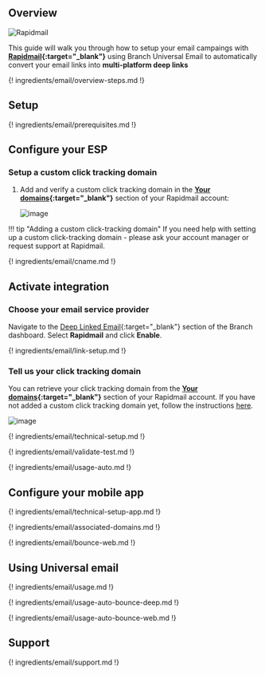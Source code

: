 ## Overview

![Rapidmail](/img/pages/email/rapidmail/rapidmail.png)

This guide will walk you through how to setup your email campaings with **[Rapidmail](https://www.rapidmail.com/){:target="\_blank"}** using Branch Universal Email to automatically convert your email links into **multi-platform deep links**

{! ingredients/email/overview-steps.md !}

## Setup

{! ingredients/email/prerequisites.md !}

## Configure your ESP

### Setup a custom click tracking domain

1. Add and verify a custom click tracking domain in the **[Your domains](https://my.rapidmail.com/userhost/list.html){:target="\_blank"}** section of your Rapidmail account:

    ![image](/img/pages/email/rapidmail/create-domain.png)

!!! tip "Adding a custom click-tracking domain"
    If you need help with setting up a custom click-tracking domain - please ask your account manager or request support at Rapidmail.

{! ingredients/email/cname.md !}

## Activate integration

### Choose your email service provider

Navigate to the [Deep Linked Email](https://dashboard.branch.io/email){:target="\_blank"} section of the Branch dashboard. Select **Rapidmail** and click **Enable**.

{! ingredients/email/link-setup.md !}

### Tell us your click tracking domain

You can retrieve your click tracking domain from the **[Your domains](https://my.rapidmail.com/userhost/list.html){:target="\_blank"}** section of your Rapidmail account. If you have not added a custom click tracking domain yet, follow the instructions [here](#setup-a-custom-click-tracking-domain). 

![image](/img/pages/email/rapidmail/setup-config.png)

{! ingredients/email/technical-setup.md !}
	
{! ingredients/email/validate-test.md !}

{! ingredients/email/usage-auto.md !}

## Configure your mobile app

{! ingredients/email/technical-setup-app.md !}

{! ingredients/email/associated-domains.md !}

{! ingredients/email/bounce-web.md !}

## Using Universal email

{! ingredients/email/usage.md !}

{! ingredients/email/usage-auto-bounce-deep.md !}

{! ingredients/email/usage-auto-bounce-web.md !}

## Support

{! ingredients/email/support.md !}
